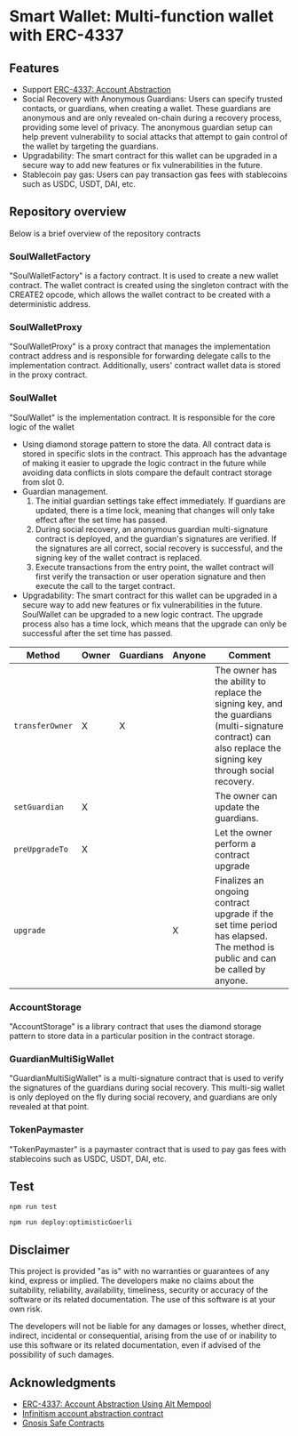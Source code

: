 # Smart Wallet: Multi-function wallet with ERC-4337

## Features
+ Support [ERC-4337: Account Abstraction](https://eips.ethereum.org/EIPS/eip-4337)
+ Social Recovery with Anonymous Guardians: Users can specify trusted contacts, or guardians, when creating a wallet. These guardians are anonymous and are only revealed on-chain during a recovery process, providing some level of privacy. The anonymous guardian setup can help prevent vulnerability to social attacks that attempt to gain control of the wallet by targeting the guardians.
+ Upgradability: The smart contract for this wallet can be upgraded in a secure way to add new features or fix vulnerabilities in the future.
+ Stablecoin pay gas: Users can pay transaction gas fees with stablecoins such as USDC, USDT, DAI, etc.

## Repository overview

Below is a brief overview of the repository contracts

### SoulWalletFactory

"SoulWalletFactory" is a factory contract. It is used to create a new wallet contract. The wallet contract is created using the singleton contract with the CREATE2 opcode, which allows the wallet contract to be created with a deterministic address.

### SoulWalletProxy
"SoulWalletProxy" is a proxy contract that manages the implementation contract address and is responsible for forwarding delegate calls to the implementation contract. Additionally, users' contract wallet data is stored in the proxy contract.

### SoulWallet
"SoulWallet" is the implementation contract. It is responsible for the core logic of the wallet
+ Using diamond storage pattern to store the data. All contract data is stored in specific slots in the contract. This approach has the advantage of making it easier to upgrade the logic contract in the future while avoiding data conflicts in slots compare the default contract storage from slot 0.
+ Guardian management.
  1. The initial guardian settings take effect immediately. If guardians are updated, there is a time lock, meaning that changes will only take effect after the set time has passed.
  2. During social recovery, an anonymous guardian multi-signature contract is deployed, and the guardian's signatures are verified. If the signatures are all correct, social recovery is successful, and the signing key of the wallet contract is replaced.
  3. Execute transactions from the entry point, the wallet contract will first verify the transaction or user operation signature and then execute the call to the target contract.
+ Upgradability: The smart contract for this wallet can be upgraded in a secure way to add new features or fix vulnerabilities in the future. SoulWallet can be upgraded to a new logic contract. The upgrade process also has a time lock, which means that the upgrade can only be successful after the set time has passed.

| Method                        | Owner  | Guardians| Anyone | Comment                                                                                         |
| ----------------------------  | ------ | ------   | ------ | ----------------------------------------------------------------------------------------------- |
| `transferOwner`               | X      | X        |        |  The owner has the ability to replace the signing key, and the guardians (multi-signature contract) can also replace the signing key through social recovery.
|`setGuardian`     | X      |          |        |  The owner can update the guardians.                                               |
| `preUpgradeTo`              | X      |          |        |  Let the owner perform a contract upgrade                                             |
| `upgrade`            |        |          |   X    | Finalizes an ongoing contract upgrade if the set time period has elapsed. The method is public and can be called by anyone. |

### AccountStorage
"AccountStorage" is a library contract that uses the diamond storage pattern to store data in a particular position in the contract storage.

### GuardianMultiSigWallet
"GuardianMultiSigWallet" is a multi-signature contract that is used to verify the signatures of the guardians during social recovery. This multi-sig wallet is only deployed on the fly during social recovery, and guardians are only revealed at that point.

### TokenPaymaster
"TokenPaymaster" is a paymaster contract that is used to pay gas fees with stablecoins such as USDC, USDT, DAI, etc.

## Test
```shell
npm run test
```

```shell
npm run deploy:optimisticGoerli
```
## Disclaimer
This project is provided "as is" with no warranties or guarantees of any kind, express or implied. The developers make no claims about the suitability, reliability, availability, timeliness, security or accuracy of the software or its related documentation. The use of this software is at your own risk.

The developers will not be liable for any damages or losses, whether direct, indirect, incidental or consequential, arising from the use of or inability to use this software or its related documentation, even if advised of the possibility of such damages.

## Acknowledgments
* <a href='https://eips.ethereum.org/EIPS/eip-4337'>ERC-4337: Account Abstraction Using Alt Mempool</a>
* <a href='https://github.com/eth-infinitism/account-abstraction'>Infinitism account abstraction contract</a>
* <a href='https://github.com/safe-global/safe-contracts'>Gnosis Safe Contracts</a>
